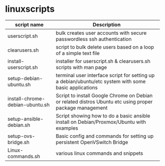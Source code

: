 # linuxscripts


| script name | Description | 
| ----------- | ----------- |
| userscript.sh | bulk creates user accounts with secure passwordless ssh authentication |
| clearusers.sh | script to bulk delete users based on a loop of a simple text file |
| install-userscript.sh | installer for userscript.sh & clearusers.sh scripts with man page | 
| setup-debian-ubuntu.sh | terminal user interface script for setting up a debian/ubuntu/etc system with some basic applications |
| install-chrome-debian-ubuntu.sh | Script to install Google Chrome on Debian or related distros Ubuntu etc using proper package management |
| setup-ansible-debian.sh | Script showing how to do a basic ansible install on Debian/Proxmox/Ubuntu with examples |
| setup-ovs-bridge.sh | Basic config and commands for setting up persistent OpenVSwitch Bridge |
| Linux-commands.sh | various linux commands and snippets |
